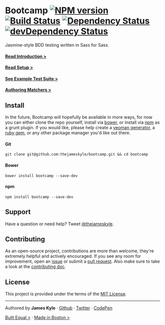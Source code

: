 Bootcamp [![NPM version](https://badge.fury.io/js/bootcamp.png)](http://badge.fury.io/js/bootcamp) [![Build Status](https://travis-ci.org/thejameskyle/bootcamp.png?branch=master)](https://travis-ci.org/thejameskyle/bootcamp) [![Dependency Status](https://david-dm.org/thejameskyle/bootcamp.png)](https://david-dm.org/thejameskyle/bootcamp) [![devDependency Status](https://david-dm.org/thejameskyle/bootcamp/dev-status.png)](https://david-dm.org/thejameskyle/bootcamp#info=devDependencies)
========

Jasmine-style BDD testing written in Sass for Sass.

#### [Read Introduction >](https://github.com/thejameskyle/bootcamp/wiki/Introduction)

#### [Read Setup >](https://github.com/thejameskyle/bootcamp/wiki/Setup)

#### [See Example Test Suite >](https://github.com/thejameskyle/bootcamp/wiki/Example-Test-Suite)

#### [Authoring Matchers >](https://github.com/thejameskyle/bootcamp/wiki/Authoring-Matchers)

## Install

In the future, Bootcamp will hopefully be available in more ways, for now you can either clone the repo yourself, install via [bower](http://bower.io/), or install via [npm](https://npmjs.org/) as a grunt plugin. If you would like, please help create a [yeoman generator](http://yeoman.io/), a [ruby gem](http://rubygems.org/), or any other package manager you'd like out there.

#### Git

```
git clone git@github.com:thejameskyle/bootcamp.git && cd bootcamp
```

#### Bower

```
bower install bootcamp --save-dev
```

#### npm

```
npm install bootcamp --save-dev
```

## Support

Have a question or need help? Tweet [@thejameskyle](https://twitter.com/thejameskyle).

## Contributing

As an open-source project, contributions are more than welcome, they're extremely helpful and actively encouraged. If you see any room for improvement, open an [issue](https://github.com/thejameskyle/bootcamp/issues) or submit a [pull request](https://github.com/thejameskyle/bootcamp/pulls). Also make sure to take a look at the [contributing doc](CONTRIBUTING.md).

## License

This project is provided under the terms of the [MIT License](LICENSE.md).

---

Authored by **James Kyle** · [Github](https://github.com/thejameskyle) · [Twitter](https://twitter.com/thejameskyle) · [CodePen](https://codepen.com/thejameskyle)

[Built Equal >](http://www.hrc.org/donate) · [Made in Boston >](http://bostonbuilt.org/)
